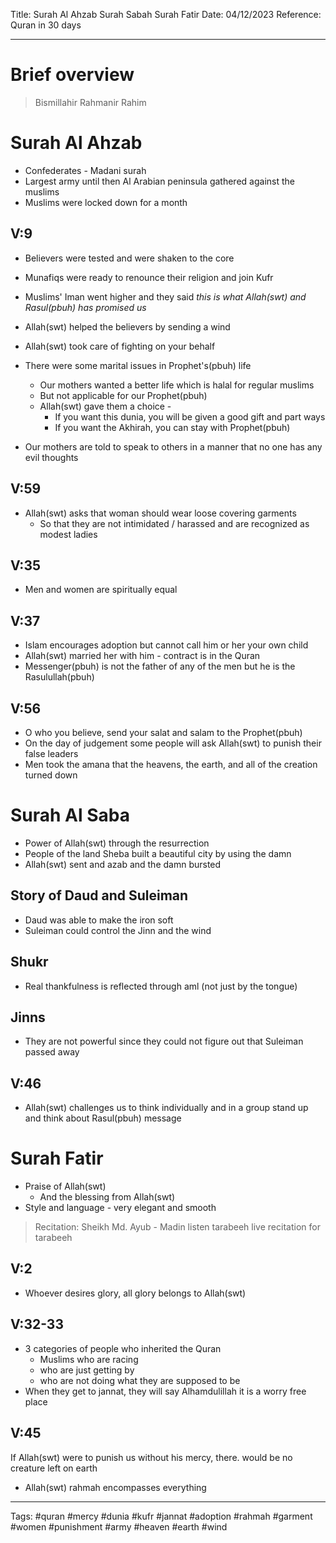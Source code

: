 Title: Surah Al Ahzab Surah Sabah Surah Fatir
Date: 04/12/2023
Reference: Quran in 30 days

---

# Brief overview
> Bismillahir Rahmanir Rahim

# Surah Al Ahzab
- Confederates - Madani surah
- Largest army until then Al Arabian peninsula gathered against the muslims
- Muslims were locked down for a month

## V:9
- Believers were tested and were shaken to the core
- Munafiqs were ready to renounce their religion and join Kufr
- Muslims' Iman went higher and they said *this is what Allah(swt) and Rasul(pbuh) has promised us*
- Allah(swt) helped the believers by sending a wind
- Allah(swt) took care of fighting on your behalf

- There were some marital issues in Prophet's(pbuh) life
	- Our mothers wanted a better life which is halal for regular muslims
	- But not applicable for our Prophet(pbuh)
	- Allah(swt) gave them a choice - 
		- If you want this dunia, you will be given a good gift and part ways
		- If you want the Akhirah, you can stay with Prophet(pbuh)

- Our mothers are told to speak to others in a manner that no one has any evil thoughts

## V:59
- Allah(swt) asks that woman should wear loose covering garments
	- So that they are not intimidated / harassed and are recognized as modest ladies

## V:35
- Men and women are spiritually equal

## V:37
- Islam encourages adoption but cannot call him or her your own child
- Allah(swt) married her with him - contract is in the Quran
- Messenger(pbuh) is not the father of any of the men but he is the Rasulullah(pbuh)

## V:56
- O who you believe, send your salat and salam to the Prophet(pbuh)
- On the day of judgement some people will ask Allah(swt) to punish their false leaders
- Men took the amana that the heavens, the earth, and all of the creation turned down

# Surah Al Saba
- Power of Allah(swt) through the resurrection
- People of the land Sheba built a beautiful city by using the damn
- Allah(swt) sent and azab and the damn bursted

## Story of Daud and Suleiman
- Daud was able to make the iron soft
- Suleiman could control the Jinn and the wind

## Shukr
- Real thankfulness is reflected through aml (not just by the tongue)

## Jinns
- They are not powerful since they could not figure out that Suleiman passed away

## V:46
- Allah(swt) challenges us to think individually and in a group stand up and think about Rasul(pbuh) message

# Surah Fatir
- Praise of Allah(swt)
	- And the blessing from Allah(swt)
- Style and language - very elegant and smooth

> Recitation: Sheikh Md. Ayub - Madin listen tarabeeh live recitation for tarabeeh

## V:2
- Whoever desires glory, all glory belongs to Allah(swt)

## V:32-33
- 3 categories of people who inherited the Quran
	- Muslims who are racing
	- who are just getting by
	- who are not doing what they are supposed to be
- When they get to jannat, they will say Alhamdulillah it is a worry free place

## V:45
If Allah(swt) were to punish us without his mercy, there. would be no creature left on earth

- Allah(swt) rahmah encompasses everything


---
Tags: #quran #mercy #dunia #kufr #jannat #adoption #rahmah #garment #women #punishment #army #heaven #earth #wind